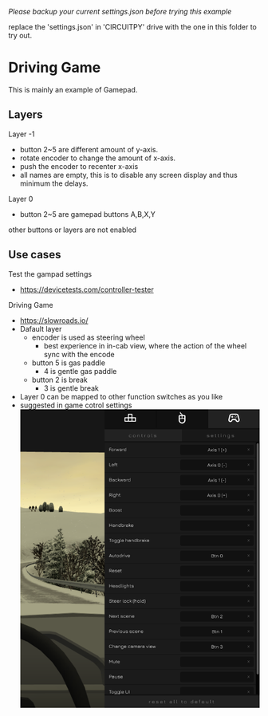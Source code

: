 *Please backup your current settings.json before trying this example*

replace the 'settings.json' in 'CIRCUITPY' drive with the one in this folder to try out.

# Driving Game
This is mainly an example of Gamepad.

## Layers
Layer -1
- button 2~5 are different amount of y-axis.
- rotate encoder to change the amount of x-axis.
- push the encoder to recenter x-axis
- all names are empty, this is to disable any screen display and thus minimum the delays.

Layer 0
- button 2~5 are gamepad buttons A,B,X,Y

other buttons or layers are not enabled

##  Use cases
Test the gampad settings
- https://devicetests.com/controller-tester

Driving Game
- https://slowroads.io/
- Dafault layer
    - encoder is used as steering wheel
        - best experience in in-cab view, where the action of the wheel sync with the encode
    - button 5 is gas paddle
        - 4 is gentle gas paddle
    - button 2 is break
        - 3 is gentle break
- Layer 0 can be mapped to other function switches as you like
- suggested in game cotrol settings
![](2022-12-26-16-23-19.png)
